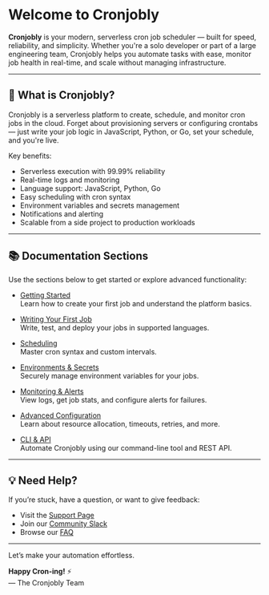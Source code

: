 # Welcome to Cronjobly

**Cronjobly** is your modern, serverless cron job scheduler — built for speed, reliability, and simplicity. Whether you're a solo developer or part of a large engineering team, Cronjobly helps you automate tasks with ease, monitor job health in real-time, and scale without managing infrastructure.

---

## 🚀 What is Cronjobly?

Cronjobly is a serverless platform to create, schedule, and monitor cron jobs in the cloud. Forget about provisioning servers or configuring crontabs — just write your job logic in JavaScript, Python, or Go, set your schedule, and you're live.

Key benefits:
- Serverless execution with 99.99% reliability
- Real-time logs and monitoring
- Language support: JavaScript, Python, Go
- Easy scheduling with cron syntax
- Environment variables and secrets management
- Notifications and alerting
- Scalable from a side project to production workloads

---

## 📚 Documentation Sections

Use the sections below to get started or explore advanced functionality:

- [Getting Started](getting-started.md)  
  Learn how to create your first job and understand the platform basics.

- [Writing Your First Job](jobs.md)  
  Write, test, and deploy your jobs in supported languages.

- [Scheduling](scheduling.md)  
  Master cron syntax and custom intervals.

- [Environments & Secrets](environments.md)  
  Securely manage environment variables for your jobs.

- [Monitoring & Alerts](monitoring.md)  
  View logs, get job stats, and configure alerts for failures.

- [Advanced Configuration](advanced.md)  
  Learn about resource allocation, timeouts, retries, and more.

- [CLI & API](cli-api.md)  
  Automate Cronjobly using our command-line tool and REST API.

---

## 💡 Need Help?

If you’re stuck, have a question, or want to give feedback:
- Visit the [Support Page](support.md)
- Join our [Community Slack](https://cronjobly.com/community)
- Browse our [FAQ](faq.md)

---

Let’s make your automation effortless.

**Happy Cron-ing!** ⚡  
— The Cronjobly Team